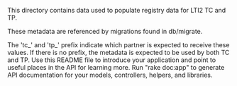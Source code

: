 This directory contains data used to populate registry data for LTI2 TC and TP.

These metadata are referenced by migrations found in db/migrate.

The 'tc_' and 'tp_' prefix indicate which partner is expected to receive these values.
If there is no prefix, the metadata is expected to be used by both TC and TP.
Use this README file to introduce your application and point to useful places in the API for learning more.
Run "rake doc:app" to generate API documentation for your models, controllers, helpers, and libraries.
